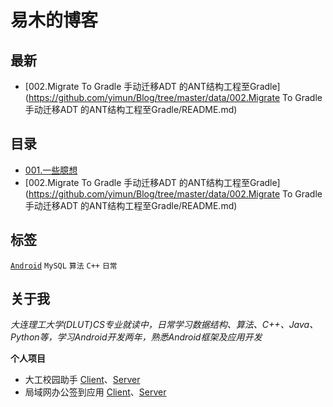 # 易木的博客
## 最新
- [002.Migrate To Gradle 手动迁移ADT 的ANT结构工程至Gradle](https://github.com/yimun/Blog/tree/master/data/002.Migrate To Gradle 手动迁移ADT 的ANT结构工程至Gradle/README.md)

## 目录
- [001.一些臆想](https://github.com/yimun/Blog/tree/master/data/001.一些臆想/README.md)
- [002.Migrate To Gradle 手动迁移ADT 的ANT结构工程至Gradle](https://github.com/yimun/Blog/tree/master/data/002.Migrate To Gradle 手动迁移ADT 的ANT结构工程至Gradle/README.md)

## 标签
[``Android``](https://github.com/yimun/Blog/tree/master/tags/Android.md) ``MySQL`` ``算法`` ``C++`` ``日常``

## 关于我
*大连理工大学(DLUT)CS专业就读中，日常学习数据结构、算法、C++、Java、Python等，学习Android开发两年，熟悉Android框架及应用开发*

**个人项目**<p>
- 大工校园助手
[Client](https://github.com/yimun/Duthelper)、[Server](https://github.com/yimun/dut-server)
- 局域网办公签到应用
[Client](https://github.com/yimun/CheckIn)、[Server](https://github.com/yimun/SignSheetServer)
